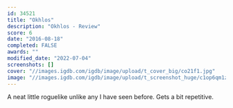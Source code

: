 ```yaml
---
id: 34521
title: "Okhlos"
description: "Okhlos - Review"
score: 6
date: "2016-08-18"
completed: FALSE
awards: ""
modified_date: "2022-07-04"
screenshots: []
cover: "//images.igdb.com/igdb/image/upload/t_cover_big/co21f1.jpg"
image: "//images.igdb.com/igdb/image/upload/t_screenshot_huge/c1op6qm1ztw1quu4qjfb.jpg"
---
```

A neat little roguelike unlike any I have seen before. Gets a bit repetitive.